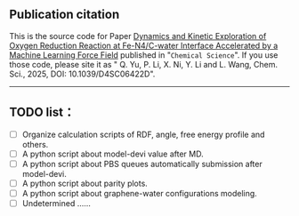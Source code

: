 ## Publication citation
This is the source code for Paper [Dynamics and Kinetic Exploration of Oxygen Reduction Reaction at Fe-N4/C-water Interface Accelerated by a Machine Learning Force Field](https://pubs.rsc.org/en/content/articlelanding/2025/sc/d4sc06422d) published in "`Chemical Science`". If you use those code, please site it as " Q. Yu, P. Li, X. Ni, Y. Li and L. Wang, Chem. Sci., 2025, DOI: 10.1039/D4SC06422D".

------
## TODO list：
- [ ] Organize calculation scripts of RDF, angle, free energy profile and others.
- [ ]  A python script about model-devi value after MD.
- [ ] A python script about PBS queues automatically submission after model-devi.
- [ ] A python script about parity plots.
- [ ] A python script about graphene-water configurations modeling.
- [ ] Undetermined ......

